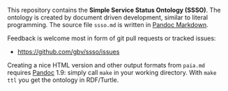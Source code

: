 This repository contains the **Simple Service Status Ontology (SSSO)**. The
ontology is created by document driven development, similar to literal
programming. The source file `ssso.md` is written in 
[Pandoc Markdown](http://johnmacfarlane.net/pandoc/demo/example9/pandocs-markdown.html).

Feedback is welcome most in form of git pull requests or tracked issues:

* https://github.com/gbv/ssso/issues

Creating a nice HTML version and other output formats from `paia.md` requires
[Pandoc](http://johnmacfarlane.net/pandoc/) 1.9: simply call `make` in your
working directory. With `make ttl` you get the ontology in RDF/Turtle.
